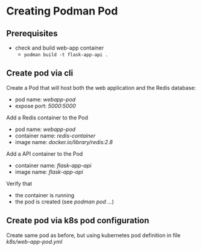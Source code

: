 # Creating Podman Pod

## Prerequisites

- check and build web-app container
  - `podman build -t flask-app-api .`

## Create pod via cli

Create a Pod that will host both the web application and the Redis database:

- pod name: *webapp-pod*
- expose port: *5000:5000*

Add a Redis container to the Pod

- pod name: *webapp-pod*
- container name: *redis-container*
- image name: *docker.io/library/redis:2.8*

Add a API container to the Pod

- container name: *flask-app-api*
- image name: *flask-app-api*

Verify that

- the container is running
- the pod is created (see *podman pod ...*)

## Create pod via k8s pod configuration

Create same pod as before, but using kubernetes pod definition in file *k8s/web-app-pod.yml*
